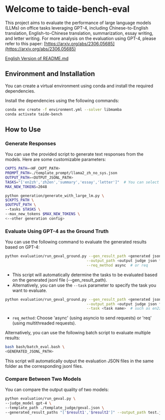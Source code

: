 # Welcome to taide-bench-eval

This project aims to evaluate the performance of large language models (LLMs) on office tasks leveraging GPT-4, including Chinese-to-English translation, English-to-Chinese translation, summarization, essay writing, and letter writing. For more analysis on the evaluation using GPT-4, please refer to this paper: [https://arxiv.org/abs/2306.05685](https://arxiv.org/abs/2306.05685)

[English Version of README.md](README_en.md)

## Environment and Installation

You can create a virtual environment using conda and install the required dependencies.

Install the dependencies using the following commands:

```bash
conda env create -f environment.yml --solver libmamba
conda activate taide-bench
```

## How to Use

### Generate Responses

You can use the provided script to generate text responses from the models. Here are some customizable parameters:

```bash
CKPTS_PATH=<HF_CKPT_PATH>
PROMPT_PATH=./template_prompt/llama2_zh_no_sys.json
OUTPUT_PATH=<OUTPUT_JSONL_PATH>
TASKS="['en2zh','zh2en','summary','essay','letter']"  # You can select a subset from ['en2zh','zh2en','summary','essay','letter']
MAX_NEW_TOKENS=2048

python generation/generate_with_large_lm.py \
$CKPTS_PATH \
$OUTPUT_PATH \
--tasks $TASKS \
--max_new_tokens $MAX_NEW_TOKENS \
<--other generation config>
```

### Evaluate Using GPT-4 as the Ground Truth

You can use the following command to evaluate the generated results based on GPT-4:

```bash
python evaluation/run_geval_ground.py --gen_result_path <generated jsonl path> \
                                     --output_path <output judge json file> \
                                     --req_method async  # or req
```

- This script will automatically determine the tasks to be evaluated based on the generated jsonl file (--gen_result_path).
- Alternatively, you can use the `--task` parameter to specify the task you want to evaluate.

```bash
python evaluation/run_geval_ground.py --gen_result_path <generated jsonl path> \
                                     --output_path <output judge json file> \
                                     --task <task name>  # such as en2zh
```

- `req_method`: Choose 'async' (using asyncio to send requests) or 'req' (using multithreaded requests).

Alternatively, you can use the following batch script to evaluate multiple results:

```bash
bash bash/batch_eval.bash \
<GENERATED_JSONL_PATH>
```

This script will automatically output the evaluation JSON files in the same folder as the corresponding jsonl files.

### Compare Between Two Models

You can compare the output quality of two models:

```bash
python evaluation/run_geval.py \
--judge_model gpt-4 \
--template_path ./template_judge/geval.json \
--generated_result_paths "['$result1','$result2']" --output_path test.json
```
